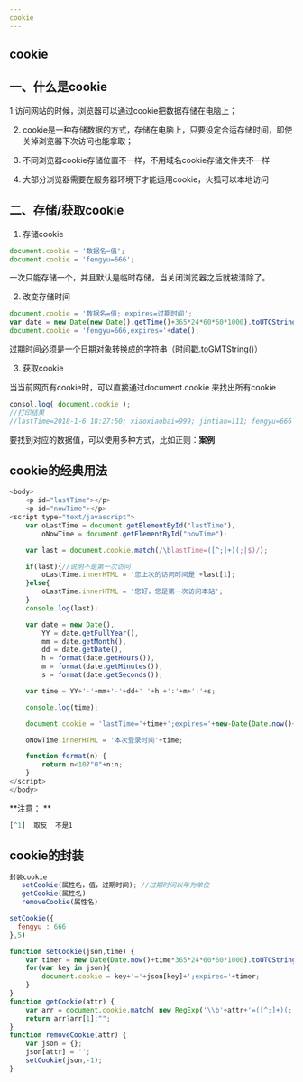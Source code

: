 ```yaml
---
cookie
---
```


## cookie

## 一、什么是cookie

1.访问网站的时候，浏览器可以通过cookie把数据存储在电脑上；

2. cookie是一种存储数据的方式，存储在电脑上，只要设定合适存储时间，即使关掉浏览器下次访问也能拿取；

3. 不同浏览器cookie存储位置不一样，不用域名cookie存储文件夹不一样

4. 大部分浏览器需要在服务器环境下才能运用cookie，火狐可以本地访问

## 二、存储/获取cookie

1. 存储cookie

```js
document.cookie = '数据名=值';
document.cookie = 'fengyu=666';
```

一次只能存储一个，并且默认是临时存储，当关闭浏览器之后就被清除了。

2. 改变存储时间

```js
document.cookie = '数据名=值; expires=过期时间';
var date = new Date(new Date().getTime()+365*24*60*60*1000).toUTCString();
document.cookie = 'fengyu=666,expires='+date();
```

过期时间必须是一个日期对象转换成的字符串（时间戳.toGMTString()）

3. 获取cookie

当当前网页有cookie时，可以直接通过document.cookie 来找出所有cookie

```js
consol.log( document.cookie );
//打印结果
//lastTime=2018-1-6 18:27:50; xiaoxiaobai=999; jintian=111; fengyu=666
```

要找到对应的数据值，可以使用多种方式，比如正则：**案例**

## cookie的经典用法

```js
<body>
    <p id="lastTime"></p>
    <p id="nowTime"></p>
<script type="text/javascript">
    var oLastTime = document.getElementById("lastTime"),
        oNowTime = document.getElementById("nowTime");

    var last = document.cookie.match(/\blastTime=([^;]+)(;|$)/);

    if(last){//说明不是第一次访问
        oLastTime.innerHTML = '您上次的访问时间是'+last[1];
    }else{
        oLastTime.innerHTML = '您好，您是第一次访问本站';
    }
    console.log(last);

    var date = new Date(),
        YY = date.getFullYear(),
        mm = date.getMonth(),
        dd = date.getDate(),
        h = format(date.getHours()),
        m = format(date.getMinutes()),
        s = format(date.getSeconds());

    var time = YY+'-'+mm+'-'+dd+' '+h +':'+m+':'+s;

    console.log(time);

    document.cookie = 'lastTime='+time+';expires='+new-Date(Date.now()+10*365*24*60*60*1000).toUTCString();

    oNowTime.innerHTML = '本次登录时间'+time;

    function format(n) {
        return n<10?"0"+n:n;
    }
</script>    
</body>    
```

**注意： **

```js
[^1]  取反  不是1
```

## cookie的封装

```js
封装cookie
   setCookie(属性名，值，过期时间); //过期时间以年为单位
   getCookie(属性名)
   removeCookie(属性名)

setCookie({
  fengyu : 666
},5)

function setCookie(json,time) {
    var timer = new Date(Date.now()+time*365*24*60*60*1000).toUTCString();
    for(var key in json){
        document.cookie = key+'='+json[key]+';expires='+timer;
    }
}
function getCookie(attr) {
    var arr = document.cookie.match( new RegExp('\\b'+attr+'=([^;]+)(;|$)') );
    return arr?arr[1]:"";
}
function removeCookie(attr) {
    var json = {};
    json[attr] = '';
    setCookie(json,-1);
}
```